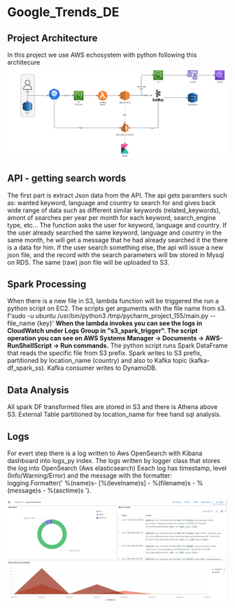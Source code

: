 # Google_Trends_DE 
## Project Architecture 
In this project we use AWS echosystem with python following this architecure 
![](https://github.com/Liavse/Google_trends_de_proj/blob/main/GoogleTrends_Aws_Architecture.png)

## API - getting search words
The first part is extract Json data from the API. 
The api gets paramters such as: wanted keyword, language and country to search for and gives back
wide range of data such as different similar keywords (related_keywords), amont of searches per year per month for each keyword, search_engine type, etc...
The function asks the user for keyword, language and country. If the user already searched the same keyword, language and country in the same month, he will get a message that he had already searched it the there is a data for him. 
If the user search something else, the api will issue a new json file, and the record with the search parameters will bw stored in Mysql on RDS.
The same (raw) json file will be uploaded to S3.

## Spark Processing
When there is a new file in S3, lambda function will be triggered the run a python script on EC2.
The scripts get arguments with the file name from s3.
f'sudo -u ubuntu /usr/bin/python3 /tmp/pycharm_project_155/main.py --file_name {key}'
**When the lambda invokes you can see the logs in CloudWatch under Logs Group in "s3_spark_trigger".
The script operation you can see on AWS Systems Manager -> Documents -> AWS-RunShellScript -> Run commands.**
The python script runs Spark DataFrame that reads the specific file from S3 prefix.
Spark writes to S3 prefix, partitioned by location_name (country) and also to Kafka topic (kafka-df_spark_ss).
Kafka consumer writes to DynamoDB.

## Data Analysis
All spark DF transformed files are stored in S3 and there is Athena above S3.
External Table partitioned by location_name for free hand sql analysis.

## Logs
For evert step there is a log written to Aws OpenSearch with Kibana dashboard into logs_py index.
The logs written by logger class that stores the log into OpenSearch (Aws elasticsearch)
Eeach log has timestamp, level (Info/Warning/Error) and the message with the formatter:
logging.Formatter(' %(name)s- [%(levelname)s] - %(filename)s - %(message)s - %(asctime)s ').

![](https://github.com/Liavse/Google_trends_de_proj/blob/main/logs_py_kibana.png)






